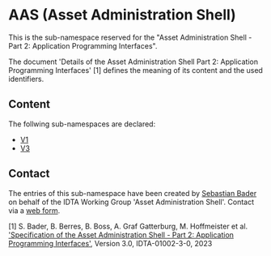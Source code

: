 # AAS (Asset Administration Shell)

This is the sub-namespace reserved for the "Asset Administration Shell - Part 2: Application Programming Interfaces".

The document 'Details of the Asset Administration Shell Part 2: Application Programming Interfaces' [1] defines the meaning of its content and the used identifiers.

## Content

The follwing sub-namespaces are declared:
- [V1](./1/)
- [V3](./3/)

## Contact

The entries of this sub-namespace have been created by [Sebastian Bader](https://github.com/sebbader)
on behalf of the IDTA Working Group 'Asset Administration Shell'.
Contact via a [web form](https://industrialdigitaltwin.org/en/contact).


[1] S. Bader, B. Berres, B. Boss, A. Graf Gatterburg, M. Hoffmeister et al.
['Specification of the Asset Administration Shell - Part 2: Application Programming Interfaces'](https://industrialdigitaltwin.org/en/content-hub/aasspecifications), Version 3.0, IDTA-01002-3-0, 2023